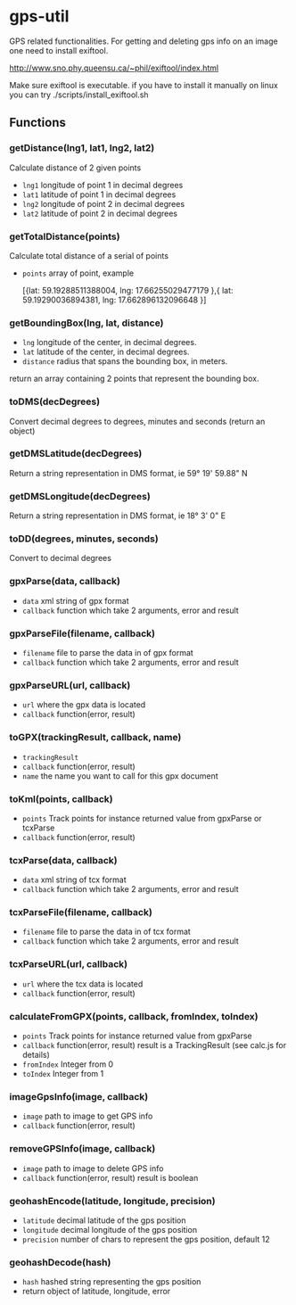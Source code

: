 gps-util
========

GPS related functionalities. For getting and deleting gps info on an image one need to install exiftool.

http://www.sno.phy.queensu.ca/~phil/exiftool/index.html

Make sure exiftool is executable. if you have to install it manually on linux you can try ./scripts/install_exiftool.sh

## Functions

### getDistance(lng1, lat1, lng2, lat2)

Calculate distance of 2 given points

* `lng1` longitude of point 1 in decimal degrees
* `lat1` latitude of point 1 in decimal degrees
* `lng2` longitude of point 2 in decimal degrees
* `lat2` latitude of point 2 in decimal degrees

### getTotalDistance(points)

Calculate total distance of a serial of points

* `points` array of point, example

	[{lat: 59.19288511388004,
	lng: 17.66255029477179
	},{
	lat: 59.19290036894381,
	lng: 17.662896132096648
	}]

### getBoundingBox(lng, lat, distance)
* `lng` longitude of the center, in decimal degrees.
* `lat` latitude of the center, in decimal degrees.
* `distance` radius that spans the bounding box, in meters.

return an array containing 2 points that represent the bounding box.

### toDMS(decDegrees)
Convert decimal degrees to degrees, minutes and seconds (return an object)

### getDMSLatitude(decDegrees)
Return a string representation in DMS format, ie 59° 19' 59.88" N

### getDMSLongitude(decDegrees)
Return a string representation in DMS format, ie 18° 3' 0" E

### toDD(degrees, minutes, seconds)
Convert to decimal degrees

### gpxParse(data, callback)
* `data` xml string of gpx format
* `callback` function which take 2 arguments, error and result

### gpxParseFile(filename, callback)
* `filename` file to parse the data in of gpx format
* `callback` function which take 2 arguments, error and result

### gpxParseURL(url, callback)
* `url` where the gpx data is located
* `callback` function(error, result)

### toGPX(trackingResult, callback, name)
* `trackingResult`
* `callback` function(error, result)
* `name` the name you want to call for this gpx document

### toKml(points, callback)
* `points` Track points for instance returned value from gpxParse or tcxParse
* `callback` function(error, result)

### tcxParse(data, callback)
* `data` xml string of tcx format
* `callback` function which take 2 arguments, error and result

### tcxParseFile(filename, callback)
* `filename` file to parse the data in of tcx format
* `callback` function which take 2 arguments, error and result

### tcxParseURL(url, callback)
* `url` where the tcx data is located
* `callback` function(error, result)

### calculateFromGPX(points, callback, fromIndex, toIndex)
* `points` Track points for instance returned value from gpxParse
* `callback` function(error, result) result is a TrackingResult (see calc.js for details)
* `fromIndex` Integer from 0
* `toIndex` Integer from 1

### imageGpsInfo(image, callback)
* `image` path to image to get GPS info
* `callback` function(error, result)

### removeGPSInfo(image, callback)
* `image` path to image to delete GPS info
* `callback` function(error, result) result is boolean

### geohashEncode(latitude, longitude, precision)
* `latitude` decimal latitude of the gps position
* `longitude` decimal longitude of the gps position 
* `precision` number of chars to represent the gps position, default 12

### geohashDecode(hash)
* `hash` hashed string representing the gps position
* return object of latitude, longitude, error

